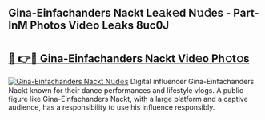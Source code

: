 ## Gina-Einfachanders Nackt Le𝚊k𝚎d N𝚞𝚍es - Part-lnM Photos Vid𝚎o Le𝚊ks 8uc0J

# <h2><a href="http://fb75tks.evod.top/?m=Gina-Einfachanders+Nackt">🔗 👉🔴 Gina-Einfachanders Nackt Vid𝚎o Ph𝚘t𝚘s</a></h2>

[![Gina-Einfachanders Nackt N𝚞d𝚎s](https://i.imgur.com/8V9OHl7.gif)](http://fb75tks.evod.top/?m=Gina-Einfachanders+Nackt)
Digital influencer Gina-Einfachanders Nackt known for their dance performances and lifestyle vlogs. A public figure like Gina-Einfachanders Nackt, with a large platform and a captive audience, has a responsibility to use his influence responsibly. 
